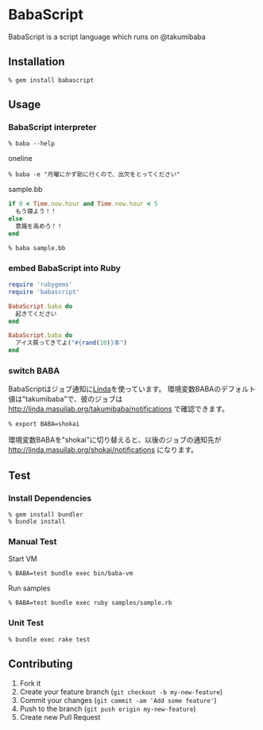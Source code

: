 BabaScript
==========
BabaScript is a script language which runs on @takumibaba


Installation
------------

    % gem install babascript


Usage
-----

### BabaScript interpreter

    % baba --help

oneline

    % baba -e "月曜にかず助に行くので、出欠をとってください"


sample.bb
```ruby
if 0 < Time.now.hour and Time.now.hour < 5
  もう寝よう！！
else
  意識を高めろ！！
end
```

    % baba sample.bb


### embed BabaScript into Ruby

```ruby
require 'rubygems'
require 'babascript'

BabaScript.baba do
  起きてください
end
```

```ruby
BabaScript.baba do
  アイス買ってきてよ("#{rand(10)}本")
end
```

### switch BABA
BabaScriptはジョブ通知に[Linda](https://gihtub.com/shokai/linda-base)を使っています。
環境変数BABAのデフォルト値は"takumibaba"で、彼のジョブは http://linda.masuilab.org/takumibaba/notifications で確認できます。

    % export BABA=shokai

環境変数BABAを"shokai"に切り替えると、以後のジョブの通知先が http://linda.masuilab.org/shokai/notifications になります。


Test
----

### Install Dependencies

    % gem install bundler
    % bundle install

### Manual Test

Start VM

    % BABA=test bundle exec bin/baba-vm

Run samples

    % BABA=test bundle exec ruby samples/sample.rb

### Unit Test

    % bundle exec rake test


Contributing
------------
1. Fork it
2. Create your feature branch (`git checkout -b my-new-feature`)
3. Commit your changes (`git commit -am 'Add some feature'`)
4. Push to the branch (`git push origin my-new-feature`)
5. Create new Pull Request

